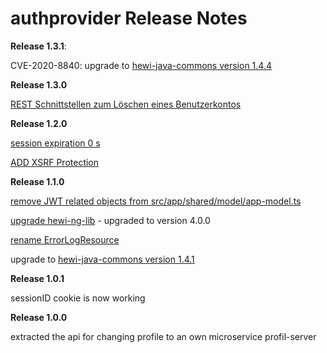 # authprovider Release Notes

__Release 1.3.1__:

CVE-2020-8840: upgrade to [hewi-java-commons version 1.4.4](https://github.com/heike2718/hewi-java-commons/releases/tag/1.4.4)


__Release 1.3.0__

[REST Schnittstellen zum Löschen eines Benutzerkontos](https://github.com/heike2718/profil-server/issues/9)

__Release 1.2.0__

[session expiration 0 s](https://github.com/heike2718/profil-server/issues/3)

[ADD XSRF Protection](https://github.com/heike2718/profil-server/issues/4)

__Release 1.1.0__

[remove JWT related objects from src/app/shared/model/app-model.ts](https://github.com/heike2718/profil-app/issues/4)

[upgrade hewi-ng-lib](https://github.com/heike2718/profil-app/issues/3) - upgraded to version 4.0.0

[rename ErrorLogResource](https://github.com/heike2718/profil-app/issues/1)

upgrade to [hewi-java-commons version 1.4.1](https://github.com/heike2718/hewi-java-commons/releases/tag/1.4.1)

__Release 1.0.1__

sessionID cookie is now working

__Release 1.0.0__

extracted the api for changing profile to an own microservice profil-server
